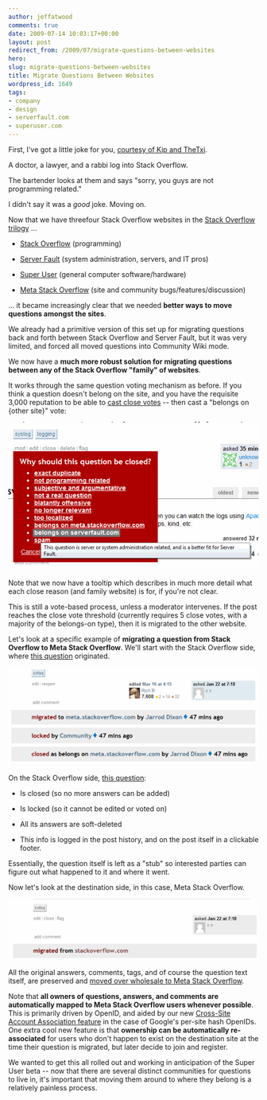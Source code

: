 ```yaml
---
author: jeffatwood
comments: true
date: 2009-07-14 10:03:17+00:00
layout: post
redirect_from: /2009/07/migrate-questions-between-websites
hero: 
slug: migrate-questions-between-websites
title: Migrate Questions Between Websites
wordpress_id: 1649
tags:
- company
- design
- serverfault.com
- superuser.com
---
```



First, I've got a little joke for you, [courtesy of Kip and TheTxi](http://meta.stackoverflow.com/questions/4012/is-the-down-voting-most-all-answers-that-arent-yours-pattern-considered-harm/4014#4014).





>
A doctor, a lawyer, and a rabbi log into Stack Overflow.

> 
> 
The bartender looks at them and says "sorry, you guys are not programming related."






I didn't say it was a _good_ joke. Moving on.



Now that we have threefour Stack Overflow websites in the [Stack Overflow trilogy](http://blog.stackoverflow.com/2009/05/the-stack-overflow-trilogy/) ...







  * [Stack Overflow](http://stackoverflow.com) (programming)

  * [Server Fault](http://serverfault.com) (system administration, servers, and IT pros)

  * [Super User](http://superuser.com) (general computer software/hardware)

  * [Meta Stack Overflow](http://meta.stackoverflow.com) (site and community bugs/features/discussion)




... it became increasingly clear that we needed **better ways to move questions amongst the sites**.



We already had a primitive version of this set up for migrating questions back and forth between Stack Overflow and Server Fault, but it was very limited, and forced all moved questions into Community Wiki mode.



We now have a **much more robust solution for migrating questions between any of the Stack Overflow "family" of websites**.



It works through the same question voting mechanism as before. If you think a question doesn't belong on the site, and you have the requisite 3,000 reputation to be able to [cast close votes](http://blog.stackoverflow.com/2009/05/linking-duplicate-questions/) -- then cast a "belongs on {other site}" vote:



![stack-overflow-close-belongs-on-vote](/images/wordpress/stack-overflow-close-belongs-on-vote.png)



Note that we now have a tooltip which describes in much more detail what each close reason (and family website) is for, if you're not clear.



This is still a vote-based process, unless a moderator intervenes. If the post reaches the close vote threshold (currently requires 5 close votes, with a majority of the belongs-on type), then it is migrated to the other website.



Let's look at a specific example of **migrating a question from Stack Overflow to Meta Stack Overflow**.  We'll start with the Stack Overflow side, where [this question](http://stackoverflow.com/questions/468303/are-taglines-signatures-disallowed-on-stackoverflow) originated.



![stack-overflow-close-migration-example-1](/images/wordpress/stack-overflow-close-migration-example-1.png)



On the Stack Overflow side, [this question](http://stackoverflow.com/questions/468303/are-taglines-signatures-disallowed-on-stackoverflow):







  * Is closed (so no more answers can be added)

  * Is locked (so it cannot be edited or voted on)

  * All its answers are soft-deleted

  * This info is logged in the post history, and on the post itself in a clickable footer.




Essentially, the question itself is left as a "stub" so interested parties can figure out what happened to it and where it went.



Now let's look at the destination side, in this case, Meta Stack Overflow.



![stack-overflow-close-migration-example-2](/images/wordpress/stack-overflow-close-migration-example-2.png)



All the original answers, comments, tags, and of course the question text itself, are preserved and [moved over wholesale to Meta Stack Overflow](http://meta.stackoverflow.com/questions/5029/are-taglines-signatures-disallowed-on-stackoverflow). 



Note that **all owners of questions, answers, and comments are automatically mapped to Meta Stack Overflow users whenever possible**. This is primarily driven by OpenID, and aided by our new [Cross-Site Account Association feature](http://blog.stackoverflow.com/2009/07/cross-site-account-associations/) in the case of Google's per-site hash OpenIDs. One extra cool new feature is that **ownership can be automatically re-associated** for users who don't happen to exist on the destination site at the time their question is migrated, but later decide to join and register.



We wanted to get this all rolled out and working in anticipation of the Super User beta -- now that there are several distinct communities for questions to live in, it's important that moving them around to where they belong is a relatively painless process.

